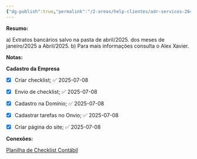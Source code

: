 ```yaml
---
{"dg-publish":true,"permalink":"/2-areas/help-clientes/adr-servicos-264/","dgPassFrontmatter":true,"created":"2025-07-08T16:13:25.740-03:00","updated":"2025-07-08T17:10:49.893-03:00"}
---
```


**Resumo:**

a) Extratos bancários salvo na pasta de abril/2025. dos meses de janeiro/2025 a Abril/2025.
b) Para mais informações consulta o Alex Xavier.


**Notas:**


**Cadastro da Empresa**
- [x] Criar checklist; ✅ 2025-07-08
- [x] Envio de checklist; ✅ 2025-07-08
- [x] Cadastro na Domínio; ✅ 2025-07-08
- [x] Cadastrar tarefas no Onvio; ✅ 2025-07-08
- [x] Criar página do site; ✅ 2025-07-08



**Conexões:**



[Planilha de Checklist Contábil](https://docs.google.com/spreadsheets/d/1AQh5WiomIHaDKd-uQVFhNtG8wJyizjLi/edit?gid=2032487976#gid=2032487976)
